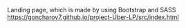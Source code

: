 Landing page, which is made by using Bootstrap and SASS
https://goncharov7.github.io/project-Uber-LP/src/index.html
